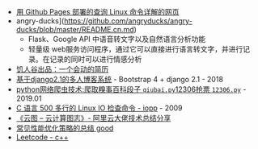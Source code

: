 * [用 Github Pages 部署的查询 Linux 命令详解的网页](https://git.io/linux)
* angry-ducks](https://github.com/angryducks/angry-ducks/blob/master/README.cn.md)
  * Flask、Google API 中语音转文字以及自然语言分析功能
  * 轻量级 web服务访问程序，通过它可以直接进行语言转文字，并进行记录。在记录的同时可以进行情感分析
* [饥人谷出品：一个会动的简历](https://github.com/jirengu-inc/animating-resume)
* [基于django2.1的多人博客系统](https://github.com/opsonly/my_blog) - Bootstrap 4 + django 2.1 - 2018
* [python网络爬虫技术:爬取糗事百科段子 `qiubai.py`12306抢票 `12306.py`](https://github.com/opsonly/reptilia) - 2019.01
* [C 语言 500 多行的 Linux IO 检查命令 - iopp](https://github.com/markwkm/iopp) - 2009
* [《云图 – 云计算图志》- 阿里云大佬技术总结分享](https://cloud-atlas.readthedocs.io/zh_CN/latest/index.html)
* [常见性能优化策略的总结 good](https://www.cnblogs.com/softidea/p/8590945.html)
* [Leetcode - c++](https://github.com/haoel/leetcode)

